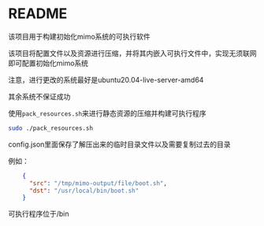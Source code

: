 # README

该项目用于构建初始化mimo系统的可执行软件

该项目将配置文件以及资源进行压缩，并将其内嵌入可执行文件中，实现无须联网即可配置初始化mimo系统

注意，进行更改的系统最好是ubuntu20.04-live-server-amd64

其余系统不保证成功

使用`pack_resources.sh`来进行静态资源的压缩并构建可执行程序

```sh
sudo ./pack_resources.sh
```

config.json里面保存了解压出来的临时目录文件以及需要复制过去的目录

例如：

```json
    {
      "src": "/tmp/mimo-output/file/boot.sh",
      "dst": "/usr/local/bin/boot.sh"
    }
```

可执行程序位于/bin
